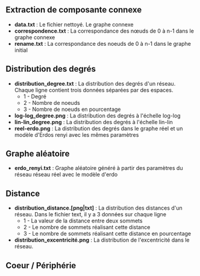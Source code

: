 ## Extraction de composante connexe
- **data.txt** : Le fichier nettoyé. Le graphe connexe
- **correspondence.txt** : La correspondance des nœuds de 0 à n-1 dans le graphe connexe
- **rename.txt** : La correspondance des noeuds de 0 à n-1 dans le graphe initial

## Distribution des degrés
- **distribution_degree.txt** : La distribution des degrés d'un réseau. Chaque ligne contient trois données séparées par des espaces.
  - 1 - Degré
  - 2 - Nombre de noeuds
  - 3 - Nombre de noeuds en pourcentage
- **log-log_degree.png** : La distribution des degrés à l'échelle log-log
- **lin-lin_degree.png** : La distribution des degrés à l'échelle lin-lin
- **reel-erdo.png** : La distribution des degrés dans le graphe réel et un modèle d'Erdos renyi avec les mêmes paramètres

## Graphe aléatoire
- **erdo_renyi.txt** : Graphe aléatoire généré à partir des paramètres du réseau réseau réel avec le modèle d'erdo

## Distance
- **distribution_distance.[png|txt]** : La distribution des distances d'un réseau. Dans le fichier text, il y a 3 données sur chaque ligne
  - 1 - La valeur de la distance entre deux sommets
  - 2 - Le nombre de sommets réalisant cette distance
  - 3 - Le nombre de sommets réalisant cette distance en pourcentage
- **distribution_excentricité.png** : La distribution de l'excentricité dans le réseau.

## Coeur / Périphérie
